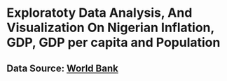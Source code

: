 # Exploratoty Data Analysis, And Visualization On Nigerian Inflation, GDP, GDP per capita and Population
## Data Source: [World Bank](https://data.worldbank.org/country/NG)



